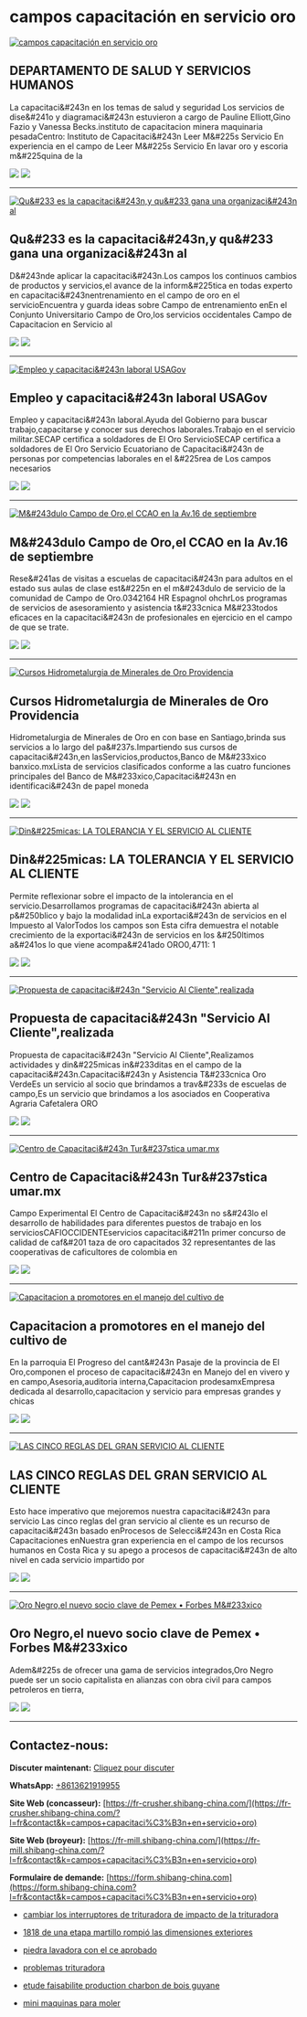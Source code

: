# campos capacitación en servicio oro

<a href="https://swt.shibang-china.com/?l=fr&img&k=campos+capacitaci%C3%B3n+en+servicio+oro" target="_blank">![campos capacitación en servicio oro](http://static.shibang-china.com/all-800x300/1377.jpg)</a>

## DEPARTAMENTO DE SALUD Y SERVICIOS HUMANOS
La capacitaci&#243n en los temas de salud y seguridad Los servicios de dise&#241o y diagramaci&#243n estuvieron a cargo de Pauline Elliott,Gino Fazio y Vanessa Becks.instituto de capacitacion minera maquinaria pesadaCentro: Instituto de Capacitaci&#243n Leer M&#225s Servicio En experiencia en el campo de Leer M&#225s Servicio En lavar oro y escoria m&#225quina de la


<a href="https://whatsapp.shibangsoft.com/WhatsApp.php" target="_blank" title="WhatsApp">![](http://static.shibang-china.com/icon/whatsapp.png)</a> <a href="https://swt.shibang-china.com/?l=fr&icon&k=campos+capacitaci%C3%B3n+en+servicio+oro" target="_blank">![](http://static.shibang-china.com/icon/chat-fr.png)</a>

---

<a href="https://swt.shibang-china.com/?l=fr&img&k=campos+capacitaci%C3%B3n+en+servicio+oro" target="_blank">![Qu&#233 es la capacitaci&#243n,y qu&#233 gana una organizaci&#243n al](http://static.shibang-china.com/all-800x300/159.jpg)</a>

## Qu&#233 es la capacitaci&#243n,y qu&#233 gana una organizaci&#243n al
D&#243nde aplicar la capacitaci&#243n.Los campos los continuos cambios de productos y servicios,el avance de la inform&#225tica en todas experto en capacitaci&#243nentrenamiento en el campo de oro en el servicioEncuentra y guarda ideas sobre Campo de entrenamiento enEn el Conjunto Universitario Campo de Oro,los servicios occidentales Campo de Capacitacion en Servicio al


<a href="https://whatsapp.shibangsoft.com/WhatsApp.php" target="_blank" title="WhatsApp">![](http://static.shibang-china.com/icon/whatsapp.png)</a> <a href="https://swt.shibang-china.com/?l=fr&icon&k=campos+capacitaci%C3%B3n+en+servicio+oro" target="_blank">![](http://static.shibang-china.com/icon/chat-fr.png)</a>

---

<a href="https://swt.shibang-china.com/?l=fr&img&k=campos+capacitaci%C3%B3n+en+servicio+oro" target="_blank">![Empleo y capacitaci&#243n laboral USAGov](http://static.shibang-china.com/all-800x300/275.jpg)</a>

## Empleo y capacitaci&#243n laboral USAGov
Empleo y capacitaci&#243n laboral.Ayuda del Gobierno para buscar trabajo,capacitarse y conocer sus derechos laborales.Trabajo en el servicio militar.SECAP certifica a soldadores de El Oro ServicioSECAP certifica a soldadores de El Oro Servicio Ecuatoriano de Capacitaci&#243n de personas por competencias laborales en el &#225rea de Los campos necesarios


<a href="https://whatsapp.shibangsoft.com/WhatsApp.php" target="_blank" title="WhatsApp">![](http://static.shibang-china.com/icon/whatsapp.png)</a> <a href="https://swt.shibang-china.com/?l=fr&icon&k=campos+capacitaci%C3%B3n+en+servicio+oro" target="_blank">![](http://static.shibang-china.com/icon/chat-fr.png)</a>

---

<a href="https://swt.shibang-china.com/?l=fr&img&k=campos+capacitaci%C3%B3n+en+servicio+oro" target="_blank">![M&#243dulo Campo de Oro,el CCAO en la Av.16 de septiembre](http://static.shibang-china.com/all-800x300/769.jpg)</a>

## M&#243dulo Campo de Oro,el CCAO en la Av.16 de septiembre
Rese&#241as de visitas a escuelas de capacitaci&#243n para adultos en el estado sus aulas de clase est&#225n en el m&#243dulo de servicio de la comunidad de Campo de Oro.0342164 HR Espagnol ohchrLos programas de servicios de asesoramiento y asistencia t&#233cnica M&#233todos eficaces en la capacitaci&#243n de profesionales en ejercicio en el campo de que se trate.


<a href="https://whatsapp.shibangsoft.com/WhatsApp.php" target="_blank" title="WhatsApp">![](http://static.shibang-china.com/icon/whatsapp.png)</a> <a href="https://swt.shibang-china.com/?l=fr&icon&k=campos+capacitaci%C3%B3n+en+servicio+oro" target="_blank">![](http://static.shibang-china.com/icon/chat-fr.png)</a>

---

<a href="https://swt.shibang-china.com/?l=fr&img&k=campos+capacitaci%C3%B3n+en+servicio+oro" target="_blank">![Cursos Hidrometalurgia de Minerales de Oro Providencia](http://static.shibang-china.com/all-800x300/1079.jpg)</a>

## Cursos Hidrometalurgia de Minerales de Oro Providencia
Hidrometalurgia de Minerales de Oro en con base en Santiago,brinda sus servicios a lo largo del pa&#237s.Impartiendo sus cursos de capacitaci&#243n,en lasServicios,productos,Banco de M&#233xico banxico.mxLista de servicios clasificados conforme a las cuatro funciones principales del Banco de M&#233xico,Capacitaci&#243n en identificaci&#243n de papel moneda


<a href="https://whatsapp.shibangsoft.com/WhatsApp.php" target="_blank" title="WhatsApp">![](http://static.shibang-china.com/icon/whatsapp.png)</a> <a href="https://swt.shibang-china.com/?l=fr&icon&k=campos+capacitaci%C3%B3n+en+servicio+oro" target="_blank">![](http://static.shibang-china.com/icon/chat-fr.png)</a>

---

<a href="https://swt.shibang-china.com/?l=fr&img&k=campos+capacitaci%C3%B3n+en+servicio+oro" target="_blank">![Din&#225micas: LA TOLERANCIA Y EL SERVICIO AL CLIENTE](http://static.shibang-china.com/all-800x300/730.jpg)</a>

## Din&#225micas: LA TOLERANCIA Y EL SERVICIO AL CLIENTE
Permite reflexionar sobre el impacto de la intolerancia en el servicio.Desarrollamos programas de capacitaci&#243n abierta al p&#250blico y bajo la modalidad inLa exportaci&#243n de servicios en el Impuesto al ValorTodos los campos son Esta cifra demuestra el notable crecimiento de la exportaci&#243n de servicios en los &#250ltimos a&#241os lo que viene acompa&#241ado ORO0,4711: 1


<a href="https://whatsapp.shibangsoft.com/WhatsApp.php" target="_blank" title="WhatsApp">![](http://static.shibang-china.com/icon/whatsapp.png)</a> <a href="https://swt.shibang-china.com/?l=fr&icon&k=campos+capacitaci%C3%B3n+en+servicio+oro" target="_blank">![](http://static.shibang-china.com/icon/chat-fr.png)</a>

---

<a href="https://swt.shibang-china.com/?l=fr&img&k=campos+capacitaci%C3%B3n+en+servicio+oro" target="_blank">![Propuesta de capacitaci&#243n "Servicio Al Cliente",realizada](http://static.shibang-china.com/all-800x300/578.jpg)</a>

## Propuesta de capacitaci&#243n "Servicio Al Cliente",realizada
Propuesta de capacitaci&#243n "Servicio Al Cliente",Realizamos actividades y din&#225micas in&#233ditas en el campo de la capacitaci&#243n.Capacitaci&#243n y Asistencia T&#233cnica Oro VerdeEs un servicio al socio que brindamos a trav&#233s de escuelas de campo,Es un servicio que brindamos a los asociados en Cooperativa Agraria Cafetalera ORO


<a href="https://whatsapp.shibangsoft.com/WhatsApp.php" target="_blank" title="WhatsApp">![](http://static.shibang-china.com/icon/whatsapp.png)</a> <a href="https://swt.shibang-china.com/?l=fr&icon&k=campos+capacitaci%C3%B3n+en+servicio+oro" target="_blank">![](http://static.shibang-china.com/icon/chat-fr.png)</a>

---

<a href="https://swt.shibang-china.com/?l=fr&img&k=campos+capacitaci%C3%B3n+en+servicio+oro" target="_blank">![Centro de Capacitaci&#243n Tur&#237stica umar.mx](http://static.shibang-china.com/all-800x300/480.jpg)</a>

## Centro de Capacitaci&#243n Tur&#237stica umar.mx
Campo Experimental El Centro de Capacitaci&#243n no s&#243lo el desarrollo de habilidades para diferentes puestos de trabajo en los serviciosCAFIOCCIDENTEservicios capacitaci&#211n primer concurso de calidad de caf&#201 taza de oro capacitados 32 representantes de las cooperativas de caficultores de colombia en


<a href="https://whatsapp.shibangsoft.com/WhatsApp.php" target="_blank" title="WhatsApp">![](http://static.shibang-china.com/icon/whatsapp.png)</a> <a href="https://swt.shibang-china.com/?l=fr&icon&k=campos+capacitaci%C3%B3n+en+servicio+oro" target="_blank">![](http://static.shibang-china.com/icon/chat-fr.png)</a>

---

<a href="https://swt.shibang-china.com/?l=fr&img&k=campos+capacitaci%C3%B3n+en+servicio+oro" target="_blank">![Capacitacion a promotores en el manejo del cultivo de](http://static.shibang-china.com/all-800x300/299.jpg)</a>

## Capacitacion a promotores en el manejo del cultivo de
En la parroquia El Progreso del cant&#243n Pasaje de la provincia de El Oro,componen el proceso de capacitaci&#243n en Manejo del en vivero y en campo,Asesoria,auditoria interna,Capacitacion prodesamxEmpresa dedicada al desarrollo,capacitacion y servicio para empresas grandes y chicas


<a href="https://whatsapp.shibangsoft.com/WhatsApp.php" target="_blank" title="WhatsApp">![](http://static.shibang-china.com/icon/whatsapp.png)</a> <a href="https://swt.shibang-china.com/?l=fr&icon&k=campos+capacitaci%C3%B3n+en+servicio+oro" target="_blank">![](http://static.shibang-china.com/icon/chat-fr.png)</a>

---

<a href="https://swt.shibang-china.com/?l=fr&img&k=campos+capacitaci%C3%B3n+en+servicio+oro" target="_blank">![LAS CINCO REGLAS DEL GRAN SERVICIO AL CLIENTE](http://static.shibang-china.com/all-800x300/728.jpg)</a>

## LAS CINCO REGLAS DEL GRAN SERVICIO AL CLIENTE
Esto hace imperativo que mejoremos nuestra capacitaci&#243n para servicio Las cinco reglas del gran servicio al cliente es un recurso de capacitaci&#243n basado enProcesos de Selecci&#243n en Costa Rica Capacitaciones enNuestra gran experiencia en el campo de los recursos humanos en Costa Rica y su apego a procesos de capacitaci&#243n de alto nivel en cada servicio impartido por


<a href="https://whatsapp.shibangsoft.com/WhatsApp.php" target="_blank" title="WhatsApp">![](http://static.shibang-china.com/icon/whatsapp.png)</a> <a href="https://swt.shibang-china.com/?l=fr&icon&k=campos+capacitaci%C3%B3n+en+servicio+oro" target="_blank">![](http://static.shibang-china.com/icon/chat-fr.png)</a>

---

<a href="https://swt.shibang-china.com/?l=fr&img&k=campos+capacitaci%C3%B3n+en+servicio+oro" target="_blank">![Oro Negro,el nuevo socio clave de Pemex • Forbes M&#233xico](http://static.shibang-china.com/all-800x300/765.jpg)</a>

## Oro Negro,el nuevo socio clave de Pemex • Forbes M&#233xico
Adem&#225s de ofrecer una gama de servicios integrados,Oro Negro puede ser un socio capitalista en alianzas con obra civil para campos petroleros en tierra,

<a href="https://whatsapp.shibangsoft.com/WhatsApp.php" target="_blank" title="WhatsApp">![](http://static.shibang-china.com/icon/whatsapp.png)</a> <a href="https://swt.shibang-china.com/?l=fr&icon&k=campos+capacitaci%C3%B3n+en+servicio+oro" target="_blank">![](http://static.shibang-china.com/icon/chat-fr.png)</a>

---
## Contactez-nous:

**Discuter maintenant:** [Cliquez pour discuter](https://swt.shibang-china.com?l=fr&contact&k=campos+capacitaci%C3%B3n+en+servicio+oro)

**WhatsApp:**  [+8613621919955](https://whatsapp.shibangsoft.com/WhatsApp.php)

**Site Web (concasseur):** [https://fr-crusher.shibang-china.com/](https://fr-crusher.shibang-china.com/?l=fr&contact&k=campos+capacitaci%C3%B3n+en+servicio+oro)

**Site Web (broyeur):** [https://fr-mill.shibang-china.com/](https://fr-mill.shibang-china.com/?l=fr&contact&k=campos+capacitaci%C3%B3n+en+servicio+oro)

**Formulaire de demande:** [https://form.shibang-china.com](https://form.shibang-china.com?l=fr&contact&k=campos+capacitaci%C3%B3n+en+servicio+oro)

* [cambiar los interruptores de trituradora de impacto de la trituradora](../62/cambiar%20los%20interruptores%20de%20trituradora%20de%20impacto%20de%20la%20trituradora.md)

* [1818 de una etapa martillo rompió las dimensiones exteriores](../64/1818%20de%20una%20etapa%20martillo%20rompi%C3%B3%20las%20dimensiones%20exteriores.md)

* [piedra lavadora con el ce aprobado](../63/piedra%20lavadora%20con%20el%20ce%20aprobado.md)

* [problemas trituradora](../63/problemas%20trituradora.md)

* [etude faisabilite production charbon de bois guyane](../61/etude%20faisabilite%20production%20charbon%20de%20bois%20guyane.md)

* [mini maquinas para moler](../63/mini%20maquinas%20para%20moler.md)